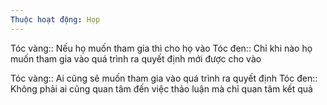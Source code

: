 ```yaml
---
Thuộc hoạt động: Họp
---
```


Tóc vàng:: Nếu họ muốn tham gia thì cho họ vào
Tóc đen:: Chỉ khi nào họ muốn tham gia vào quá trình ra quyết định mới được cho vào

Tóc vàng:: Ai cũng sẽ muốn tham gia vào quá trình ra quyết định
Tóc đen:: Không phải ai cũng quan tâm đến việc thảo luận mà chỉ quan tâm kết quả